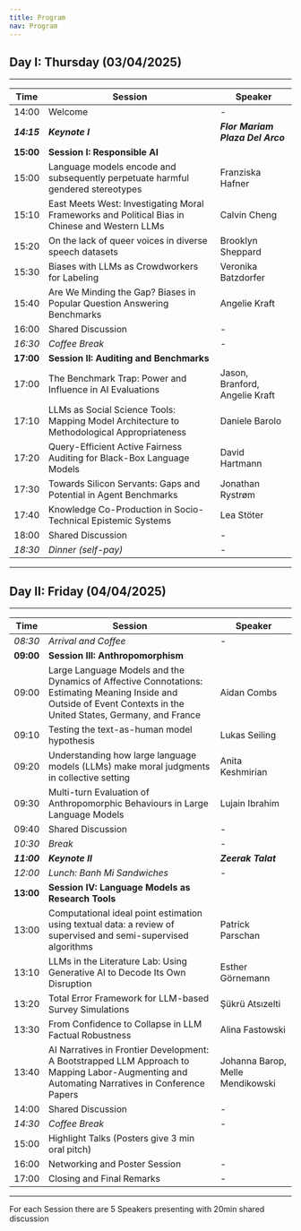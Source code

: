 ```yaml
---
title: Program
nav: Program
---
```

## Day I: Thursday (03/04/2025)
---

| Time         | Session                                                                 | Speaker          |
|--------------------|-------------------------------------------------------------------------|-----------------|
| 14:00         | Welcome                                                                 |  -   |
| ***14:15*** | ***Keynote I***                                | ***Flor Mariam Plaza Del Arco***   |
| **15:00**         | **Session I: Responsible AI**  |                 |
| 15:00 | Language models encode and subsequently perpetuate harmful gendered stereotypes |Franziska Hafner |
| 15:10 | East Meets West: Investigating Moral Frameworks and Political Bias in Chinese and Western LLMs | Calvin Cheng |
|15:20 | On the lack of queer voices in diverse speech datasets | Brooklyn Sheppard |
| 15:30 |Biases with LLMs as Crowdworkers for Labeling     |  Veronika Batzdorfer      |
| 15:40 |Are We Minding the Gap? Biases in Popular Question Answering Benchmarks |  Angelie Kraft      |
| 16:00 | Shared Discussion                                                      |         -        |
| *16:30* | *Coffee Break*                                                           |  -    |
| **17:00**         | **Session II: Auditing and Benchmarks** |                 |
| 17:00 | The Benchmark Trap: Power and Influence in AI Evaluations | Jason, Branford, Angelie Kraft         |
| 17:10 | LLMs as Social Science Tools: Mapping Model Architecture to Methodological Appropriateness | Daniele Barolo |
| 17:20 | Query-Efficient Active Fairness Auditing for Black-Box Language Models | David Hartmann  |
| 17:30 | Towards Silicon Servants: Gaps and Potential in Agent Benchmarks | Jonathan Rystrøm |
| 17:40 | Knowledge Co-Production in Socio-Technical Epistemic Systems |Lea Stöter         |
| 18:00 | Shared Discussion                                                      |       -          |
| *18:30*         | *Dinner (self-pay)*                                                      |       -          |

---
## Day II: Friday (04/04/2025)
---

| Time          | Session                                                                 | Speaker          |
|---------------|-------------------------------------------------------------------------|-----------------|
| *08:30* | *Arrival and Coffee*                                                      |  -          |
| **09:00**         | **Session III: Anthropomorphism** |                 |
| 09:00 | Large Language Models and the Dynamics of Affective Connotations: Estimating Meaning Inside and Outside of Event Contexts in the United States, Germany, and France |  Aidan Combs  |
| 09:10 | Testing the text-as-human model hypothesis               |Lukas Seiling|
| 09:20 | Understanding how large language models (LLMs) make moral judgments in collective setting |Anita Keshmirian|
| 09:30 | Multi-turn Evaluation of Anthropomorphic Behaviours in Large Language Models |Lujain Ibrahim|
| 09:40 | Shared Discussion                                                      |      -           |
| *10:30* | *Break*                                                                  |    -  |
| ***11:00*** | ***Keynote II***                                              | ***Zeerak Talat***  |
| *12:00* | *Lunch: Banh Mi Sandwiches*                                              |     -     |
| **13:00**         | **Session IV: Language Models as Research Tools** |                 |
| 13:00 | Computational ideal point estimation using textual data: a review of supervised and semi-supervised algorithms |Patrick Parschan |
| 13:10 | LLMs in the Literature Lab: Using Generative AI to Decode Its Own Disruption | Esther Görnemann |
| 13:20 | Total Error Framework for LLM-based Survey Simulations | Şükrü Atsızelti |
| 13:30 | From Confidence to Collapse in LLM Factual Robustness  |Alina Fastowski|
| 13:40 | AI Narratives in Frontier Development: A Bootstrapped LLM Approach to Mapping Labor-Augmenting and Automating Narratives in Conference Papers |Johanna Barop, Melle Mendikowski|
| 14:00 | Shared Discussion                                                      |       -          |
| *14:30* | *Coffee Break*                                                           |  -  |
| 15:00 | Highlight Talks (Posters give 3 min oral pitch)                        |                 |
| 16:00 | Networking and Poster Session                                          |     -            |
| 17:00         | Closing and Final Remarks                                              | -  |

---

For each Session there are 5 Speakers presenting with 20min shared discussion

